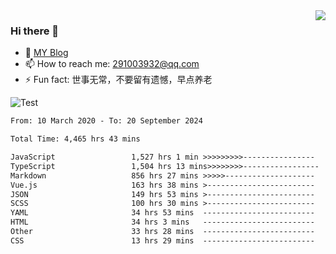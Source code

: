 <img align='right' src='https://github-readme-stats.vercel.app/api?username=niaogege&show_icons=true&theme=radical'/>

### Hi there 👋

- 🌱 [MY Blog](https://bythewayer.com/)
- 📫 How to reach me: 291003932@qq.com
- ⚡ Fun fact:  世事无常，不要留有遗憾，早点养老

![Test](https://github-readme-stats.vercel.app/api/top-langs/?username=niaogege&layout=compact)

<!--START_SECTION:waka-->

```txt
From: 10 March 2020 - To: 20 September 2024

Total Time: 4,465 hrs 43 mins

JavaScript                 1,527 hrs 1 min >>>>>>>>>----------------   34.19 %
TypeScript                 1,504 hrs 13 mins>>>>>>>>-----------------   33.68 %
Markdown                   856 hrs 27 mins >>>>>--------------------   19.18 %
Vue.js                     163 hrs 38 mins >------------------------   03.66 %
JSON                       149 hrs 53 mins >------------------------   03.36 %
SCSS                       100 hrs 30 mins >------------------------   02.25 %
YAML                       34 hrs 53 mins  -------------------------   00.78 %
HTML                       34 hrs 3 mins   -------------------------   00.76 %
Other                      33 hrs 28 mins  -------------------------   00.75 %
CSS                        13 hrs 29 mins  -------------------------   00.30 %
```

<!--END_SECTION:waka-->
